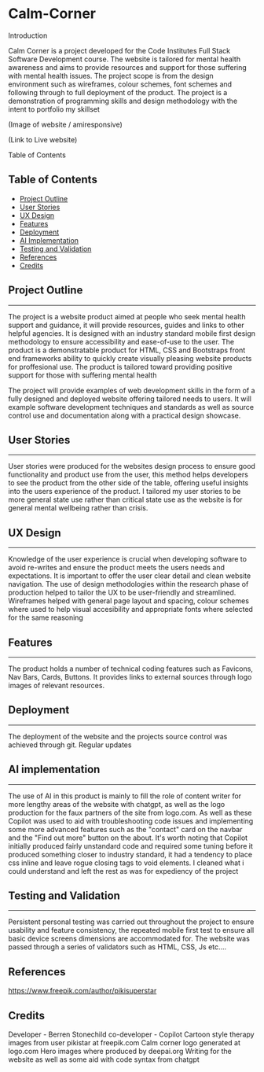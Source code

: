 ﻿# Calm-Corner

Introduction

Calm Corner is a project developed for the Code Institutes Full Stack Software Development course. The website is tailored for mental health awareness and aims to provide resources and support for those suffering with mental health issues. The project scope is from the design environment such as wireframes, colour schemes, font schemes and following through to full deployment of the product. The project is a demonstration of programming skills and design methodology with the intent to portfolio my skillset

(Image of website / amiresponsive)

(Link to Live website)

Table of Contents
## Table of Contents
- [Project Outline](#project-outline)
- [User Stories](#user-stories)
- [UX Design](#ux-design)
- [Features](#features)
- [Deployment](#deployment)
- [AI Implementation](#ai-implementation)
- [Testing and Validation](#testing-and-validation)
- [References](#references)
- [Credits](#credits)

## Project Outline
---------------
The project is a website product aimed at people who seek mental health support and guidance, it will provide resources, guides and links to other helpful agencies. It is designed with an industry standard mobile first design methodology to ensure accessibility and ease-of-use to the user. The product is a demonstratable product for HTML, CSS and Bootstraps front end frameworks ability to quickly create visually pleasing website products for proffesional use. The product is tailored toward providing positive support for those with suffering mental health

The project will provide examples of web development skills in the form of a fully designed and deployed website offering tailored needs to users. It will example software development techniques and standards as well as source control use and documentation along with a practical design showcase.

## User Stories
------------
User stories were produced for the websites design process to ensure good functionality and product use from the user, this method helps developers to see the product from the other side of the table, offering useful insights into the users experience of the product. I tailored my user stories to be more general state use rather than critical state use as the website is for general mental wellbeing rather than crisis.

## UX Design
---------
Knowledge of the user experience is crucial when developing software to avoid re-writes and ensure the product meets the users needs and expectations. It is important to offer the user clear detail and clean website navigation. The use of design methodologies within the research phase of production helped to tailor the UX to be user-friendly and streamlined. Wireframes helped with general page layout and spacing, colour schemes where used to help visual accesibility and appropriate fonts where selected for the same reasoning

## Features
--------
The product holds a number of technical coding features such as Favicons, Nav Bars, Cards, Buttons. It provides links to external sources through logo images of relevant resources.

## Deployment
----------
The deployment of the website and the projects source control was achieved through git. Regular updates

## AI implementation
-----------------
The use of AI in this product is mainly to fill the role of content writer for more lengthy areas of the website with chatgpt, as well as the logo production for the faux partners of the site from logo.com. As well as these Copilot was used to aid with troubleshooting code issues and implementing some more advanced features such as the "contact" card on the navbar and the "Find out more" button on the about. It's worth noting that Copilot initially produced fairly unstandard code and required some tuning before it produced something closer to industry standard, it had a tendency to place css inline and leave rogue closing tags to void elements. I cleaned what i could understand and left the rest as was for expediency of the project

## Testing and Validation
----------------------
Persistent personal testing was carried out throughout the project to ensure usability and feature consistency, the repeated mobile first test to ensure all basic device screens dimensions are accommodated for. The website was passed through a series of validators such as HTML, CSS, Js etc….

References
----------
https://www.freepik.com/author/pikisuperstar

Credits
-------
Developer - Berren Stonechild
co-developer - Copilot
Cartoon style therapy images from user pikistar at freepik.com
Calm corner logo generated at logo.com
Hero images where produced by deepai.org
Writing for the website as well as some aid with code syntax from chatgpt





